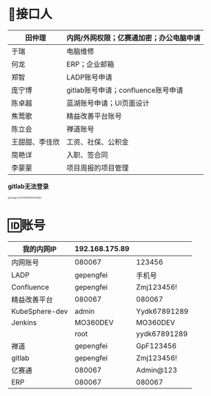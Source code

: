 # 🧔接口人

| 田仲理         | 内网/外网权限；亿赛通加密；办公电脑申请 |
| -------------- | --------------------------------------- |
| 于瑞           | 电脑维修                                |
| 何龙           | ERP；企业邮箱                           |
| 郑智           | LADP账号申请                            |
| 庞宁博         | gitlab账号申请；confluence账号申请      |
| 陈卓越         | 蓝湖账号申请；UI页面设计                |
| 焦莺歌         | 精益改善平台账号                        |
| 陈立会         | 禅道账号                                |
| 王甜甜、李佳欣 | 工资、社保、公积金                      |
| 简艳详         | 入职、签合同                            |
| 李蒙蒙         | 项目周报的项目管理                      |

**gitlab无法登录**

<img src="C:\ImageA\image-20231016083024382.png" alt="image-20231016083024382" style="zoom:38%;" />

# 🆔账号

| 我的内网IP     | 192.168.175.89 |              |
| -------------- | -------------- | ------------ |
| 内网账号       | 080067         | 123456       |
| LADP           | gepengfei      | 手机号       |
| Confluence     | gepengfei      | Zmj123456!   |
| 精益改善平台   | 080067         | 080067       |
| KubeSphere-dev | admin          | Yydk67891289 |
| Jenkins        | MO360DEV       | MO360DEV     |
|                | root           | yydk67891289 |
| 禅道           | gepengfei      | GpF123456    |
| gitlab         | gepengfei      | Zmj123456!   |
| 亿赛通         | 080067         | Admin@123    |
| ERP            | 080067         | 080067       |